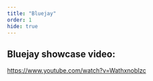 ```yaml
---
title: "Bluejay"
order: 1
hide: true
---
```


## Bluejay showcase video:

https://www.youtube.com/watch?v=WathxnobIzc

